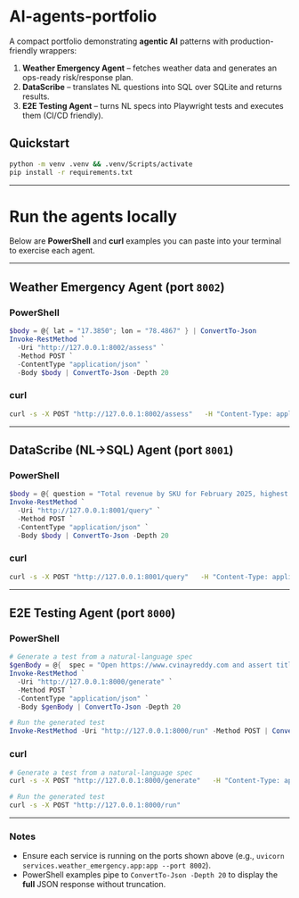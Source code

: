 # AI-agents-portfolio

A compact portfolio demonstrating **agentic AI** patterns with production-friendly wrappers:

1) **Weather Emergency Agent** – fetches weather data and generates an ops-ready risk/response plan.
2) **DataScribe** – translates NL questions into SQL over SQLite and returns results.
3) **E2E Testing Agent** – turns NL specs into Playwright tests and executes them (CI/CD friendly).

## Quickstart 
```bash
python -m venv .venv && .venv/Scripts/activate
pip install -r requirements.txt
```

---
# Run the agents locally

Below are **PowerShell** and **curl** examples you can paste into your terminal to exercise each agent.

---

## Weather Emergency Agent (port `8002`)

### PowerShell
```powershell
$body = @{ lat = "17.3850"; lon = "78.4867" } | ConvertTo-Json
Invoke-RestMethod `
  -Uri "http://127.0.0.1:8002/assess" `
  -Method POST `
  -ContentType "application/json" `
  -Body $body | ConvertTo-Json -Depth 20
```

### curl
```bash
curl -s -X POST "http://127.0.0.1:8002/assess"   -H "Content-Type: application/json"   -d '{"lat":"17.3850","lon":"78.4867"}'
```

---

## DataScribe (NL→SQL) Agent (port `8001`)

### PowerShell
```powershell
$body = @{ question = "Total revenue by SKU for February 2025, highest first" } | ConvertTo-Json
Invoke-RestMethod `
  -Uri "http://127.0.0.1:8001/query" `
  -Method POST `
  -ContentType "application/json" `
  -Body $body | ConvertTo-Json -Depth 20
```

### curl
```bash
curl -s -X POST "http://127.0.0.1:8001/query"   -H "Content-Type: application/json"   -d '{"question":"Total revenue by SKU for February 2025, highest first"}'
```

---

## E2E Testing Agent (port `8000`)

### PowerShell
```powershell
# Generate a test from a natural-language spec
$genBody = @{  spec = "Open https://www.cvinayreddy.com and assert title contains 'portfolio'" } | ConvertTo-Json
Invoke-RestMethod `
  -Uri "http://127.0.0.1:8000/generate" `
  -Method POST `
  -ContentType "application/json" `
  -Body $genBody | ConvertTo-Json -Depth 20

# Run the generated test
Invoke-RestMethod -Uri "http://127.0.0.1:8000/run" -Method POST | ConvertTo-Json -Depth 20
```

### curl
```bash
# Generate a test from a natural-language spec
curl -s -X POST "http://127.0.0.1:8000/generate"   -H "Content-Type: application/json"   -d '{"spec":"Open https://www.cvinayreddy.com and assert title contains '''portfolio'''"}'

# Run the generated test
curl -s -X POST "http://127.0.0.1:8000/run"
```

---

### Notes
- Ensure each service is running on the ports shown above (e.g., `uvicorn services.weather_emergency.app:app --port 8002`).
- PowerShell examples pipe to `ConvertTo-Json -Depth 20` to display the **full** JSON response without truncation.
                                            
